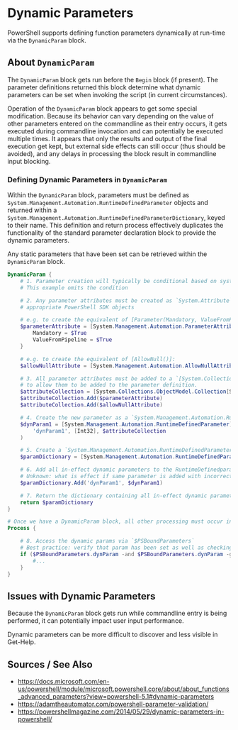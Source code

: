 # Dynamic Parameters

PowerShell supports defining function parameters dynamically at run-time via the `DynamicParam` block. 

## About `DynamicParam`
The `DynamicParam` block gets run before the `Begin` block (if present). The parameter definitions returned this block determine what dynamic parameters can be set when invoking the script (in current circumstances).

Operation of the `DynamicParam` block appears to get some special modification. Because its behavior can vary depending on the value of other parameters entered on the commandline as their entry occurs, it gets executed during commandline invocation and can potentially be executed multiple times. It appears that only the results and output of the final execution get kept, but external side effects can still occur (thus should be avoided), and any delays in processing the block result in commandline input blocking.

### Defining Dynamic Parameters in `DynamicParam`
Within the `DynamicParam` block, parameters must be defined as `System.Management.Automation.RuntimeDefinedParameter` objects and returned within a `System.Management.Automation.RuntimeDefinedParameterDictionary`, keyed to their name. This definition and return process effectively duplicates the functionality of the standard parameter declaration block to provide the dynamic parameters.

Any static parameters that have been set can be retrieved within the `DynamicParam` block.


``` PowerShell
DynamicParam {
    # 1. Parameter creation will typically be conditional based on system state or the value of static parameters
    # This example omits the condition

    # 2. Any parameter attributes must be created as `System.Attribute` objects for addition to the parameter, as 
    # appropriate PowerShell SDK objects

    # e.g. to create the equivalent of [Parameter(Mandatory, ValueFromPipeline)]:
    $parameterAttribute = [System.Management.Automation.ParameterAttribute]@{
        Mandatory = $True
        ValueFromPipeline = $True
    }

    # e.g. to create the equivalent of [AllowNull()]:
    $allowNullAttribute = [System.Management.Automation.AllowNullAttribute]::new()

    # 3. All parameter attributes must be added to a `[System.Collections.ObjectModel.Collection[System.Attribute]]`
    # to allow them to be added to the parameter definition.
    $attributeCollection = [System.Collections.ObjectModel.Collection[System.Attribute]]::new()
    $attributeCollection.Add($parameterAttribute)
    $attributeCollection.Add($allowNullAttribute)

    # 4. Create the new parameter as a `System.Management.Automation.RuntimeDefinedParameter`; in this example we use the parameterised version of the constructor (name, type, attributes).
    $dynParam1 = [System.Management.Automation.RuntimeDefinedParameter]::new(
        'dynParam1', [Int32], $attributeCollection
    )

    # 5. Create a `System.Management.Automation.RuntimeDefinedParameterDictionary` for holding the in-effect dynamic parameters
    $paramDictionary = [System.Management.Automation.RuntimeDefinedParameterDictionary]::new()

    # 6. Add all in-effect dynamic parameters to the RuntimeDefinedparameterDictionary, keyed to their name
    # Unknown: what is effect if same parameter is added with incorrect/multiple key? Undefined?
    $paramDictionary.Add('dynParam1', $dynParam1)

    # 7. Return the dictionary containing all in-effect dynamic parameters once they've been added
    return $paramDictionary
}

# Once we have a DynamicParam block, all other processing must occur in Begin, Process, or End block
Process {

    # 8. Access the dynamic params via `$PSBoundParameters`
    # Best practice: verify that param has been set as well as checking its value
    if ($PSBoundParameters.dynParam -and $PSBoundParameters.dynParam -gt 5) {
        #...
    }
}
```

## Issues with Dynamic Parameters
Because the `DynamicParam` block gets run while commandline entry is being performed, it can potentially impact user input performance.

Dynamic parameters can be more difficult to discover and less visible in Get-Help.

## Sources / See Also
* https://docs.microsoft.com/en-us/powershell/module/microsoft.powershell.core/about/about_functions_advanced_parameters?view=powershell-5.1#dynamic-parameters
* https://adamtheautomator.com/powershell-parameter-validation/
* https://powershellmagazine.com/2014/05/29/dynamic-parameters-in-powershell/